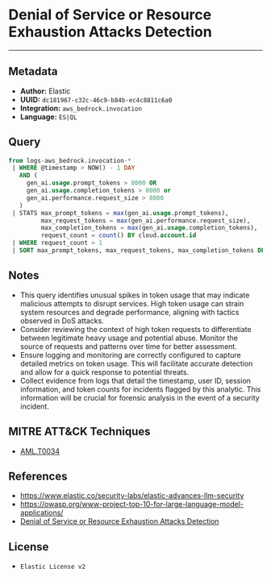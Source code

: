 # Denial of Service or Resource Exhaustion Attacks Detection

---

## Metadata

- **Author:** Elastic
- **UUID:** `dc181967-c32c-46c9-b84b-ec4c8811c6a0`
- **Integration:** `aws_bedrock.invocation`
- **Language:** `ES|QL`

## Query

```sql
from logs-aws_bedrock.invocation-*
 | WHERE @timestamp > NOW() - 1 DAY
   AND (
     gen_ai.usage.prompt_tokens > 8000 OR
     gen_ai.usage.completion_tokens > 8000 or
     gen_ai.performance.request_size > 8000
   )
 | STATS max_prompt_tokens = max(gen_ai.usage.prompt_tokens),
         max_request_tokens = max(gen_ai.performance.request_size),
         max_completion_tokens = max(gen_ai.usage.completion_tokens),
         request_count = count() BY cloud.account.id
 | WHERE request_count > 1
 | SORT max_prompt_tokens, max_request_tokens, max_completion_tokens DESC
```

## Notes

- This query identifies unusual spikes in token usage that may indicate malicious attempts to disrupt services. High token usage can strain system resources and degrade performance, aligning with tactics observed in DoS attacks.
- Consider reviewing the context of high token requests to differentiate between legitimate heavy usage and potential abuse. Monitor the source of requests and patterns over time for better assessment.
- Ensure logging and monitoring are correctly configured to capture detailed metrics on token usage. This will facilitate accurate detection and allow for a quick response to potential threats.
- Collect evidence from logs that detail the timestamp, user ID, session information, and token counts for incidents flagged by this analytic. This information will be crucial for forensic analysis in the event of a security incident.
## MITRE ATT&CK Techniques

- [AML.T0034](https://atlas.mitre.org/techniques//AML.T0034)

## References

- https://www.elastic.co/security-labs/elastic-advances-llm-security
- https://owasp.org/www-project-top-10-for-large-language-model-applications/
- [Denial of Service or Resource Exhaustion Attacks Detection](../queries/llm_dos_resource_exhaustion_detection.toml)

## License

- `Elastic License v2`
